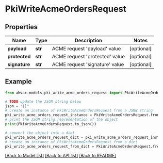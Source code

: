 # PkiWriteAcmeOrdersRequest


## Properties

Name | Type | Description | Notes
------------ | ------------- | ------------- | -------------
**payload** | **str** | ACME request &#39;payload&#39; value | [optional] 
**protected** | **str** | ACME request &#39;protected&#39; value | [optional] 
**signature** | **str** | ACME request &#39;signature&#39; value | [optional] 

## Example

```python
from ahvac.models.pki_write_acme_orders_request import PkiWriteAcmeOrdersRequest

# TODO update the JSON string below
json = "{}"
# create an instance of PkiWriteAcmeOrdersRequest from a JSON string
pki_write_acme_orders_request_instance = PkiWriteAcmeOrdersRequest.from_json(json)
# print the JSON string representation of the object
print(PkiWriteAcmeOrdersRequest.to_json())

# convert the object into a dict
pki_write_acme_orders_request_dict = pki_write_acme_orders_request_instance.to_dict()
# create an instance of PkiWriteAcmeOrdersRequest from a dict
pki_write_acme_orders_request_from_dict = PkiWriteAcmeOrdersRequest.from_dict(pki_write_acme_orders_request_dict)
```
[[Back to Model list]](../README.md#documentation-for-models) [[Back to API list]](../README.md#documentation-for-api-endpoints) [[Back to README]](../README.md)


